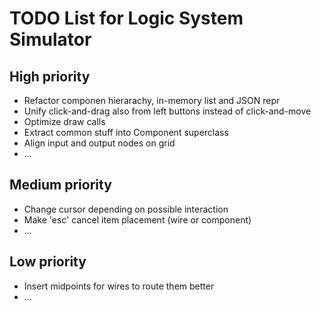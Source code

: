 # TODO List for Logic System Simulator


## High priority

 * Refactor componen hierarachy, in-memory list and JSON repr
 * Unify click-and-drag also from left buttons instead of click-and-move
 * Optimize draw calls
 * Extract common stuff into Component superclass
 * Align input and output nodes on grid
 * ...


## Medium priority

 * Change cursor depending on possible interaction
 * Make 'esc' cancel item placement (wire or component)
 * ...


## Low priority

 * Insert midpoints for wires to route them better
 * ...
